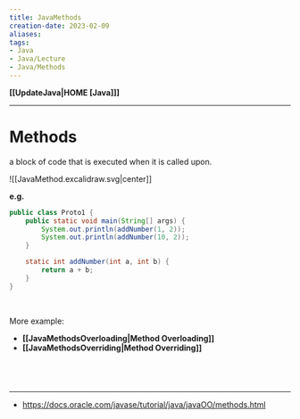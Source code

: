 ```yaml
---
title: JavaMethods
creation-date: 2023-02-09
aliases:
tags:
- Java
- Java/Lecture
- Java/Methods
---
```

**[[UpdateJava|HOME [Java]]]**

---
# Methods
a block of code that is executed when it is called upon.

![[JavaMethod.excalidraw.svg|center]]

**e.g.**
```java
public class Proto1 {
    public static void main(String[] args) {
        System.out.println(addNumber(1, 2));
        System.out.println(addNumber(10, 2));
    }

	static int addNumber(int a, int b) {
        return a + b;
    }
}
```

<br>

More example:
- **[[JavaMethodsOverloading|Method Overloading]]**
- **[[JavaMethodsOverriding|Method Overriding]]**

<br>

# 
---
- https://docs.oracle.com/javase/tutorial/java/javaOO/methods.html